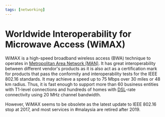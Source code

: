```yaml
---
tags: [networking]
---
```


# Worldwide Interoperability for Microwave Access (WiMAX)

WiMAX is a high-speed broadband wireless access (BWA) technique to operates in
[Metropolitan Area Network (MAN)](202209021228.md). It has great
interoperability between different vendor's products as it is also act as a
certification mark for products that pass the conformity and interoperability
tests for the IEEE 802.16 standards. It may achieve a speed up to 75 Mbps over
30 miles or 48 km radius. Thus, it is fast enough to support more than 60
business entities with T1-level connections and hundreds of homes with
[DSL](202208312036.md)-rate connectivity using 20 MHz channel bandwidth.

However, WiMAX seems to be obsolete as the latest update to IEEE 802.16 stop at
2017, and most services in #malaysia are retired after 2019.
